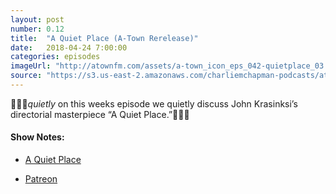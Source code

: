 ```yaml
---
layout: post
number: 0.12
title:  "A Quiet Place (A-Town Rerelease)"
date:   2018-04-24 7:00:00
categories: episodes
imageUrl: "http://atownfm.com/assets/a-town_icon_eps_042-quietplace_03.jpg"
source: "https://s3.us-east-2.amazonaws.com/charliemchapman-podcasts/atownmovies/audio/A-Town_042_AQuietPlace_64bit.mp3"
---
```


🚿🚿🚿*quietly* on this weeks episode we quietly discuss John Krasinksi’s directorial masterpiece “A Quiet Place.”🚿🚿🚿

#### Show Notes:
- [A Quiet Place](https://www.imdb.com/title/tt6644200/)

- [Patreon](https://www.patreon.com/atownfm)